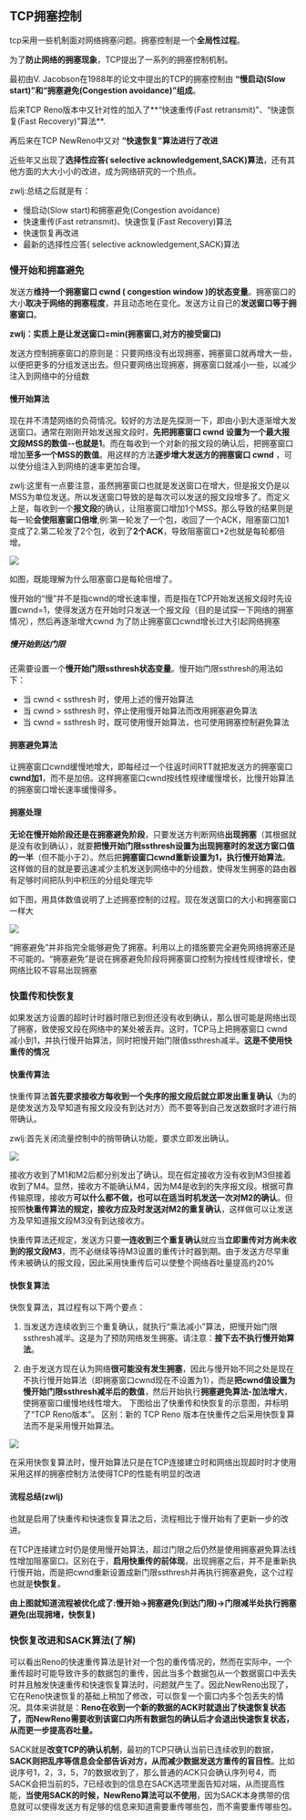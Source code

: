 ## TCP拥塞控制
tcp采用一些机制面对网络拥塞问题。拥塞控制是一个**全局性过程**。

为了**防止网络的拥塞现象**，TCP提出了一系列的拥塞控制机制。

最初由V. Jacobson在1988年的论文中提出的TCP的拥塞控制由 **“慢启动(Slow start)”和“拥塞避免(Congestion avoidance)”组成**。

后来TCP Reno版本中又针对性的加入了**“快速重传(Fast retransmit)”、“快速恢复(Fast Recovery)”算法**.

再后来在TCP NewReno中又对 **“快速恢复”算法进行了改进**

近些年又出现了**选择性应答( selective acknowledgement,SACK)算法**，还有其他方面的大大小小的改进，成为网络研究的一个热点。

zwlj:总结之后就是有：
 - 慢启动(Slow start)和拥塞避免(Congestion avoidance)
 - 快速重传(Fast retransmit)、快速恢复(Fast Recovery)算法
 - 快速恢复再改进
 - 最新的选择性应答( selective acknowledgement,SACK)算法

### 慢开始和拥塞避免
发送方**维持一个拥塞窗口 cwnd ( congestion window )的状态变量**。拥塞窗口的大小**取决于网络的拥塞程度**，并且动态地在变化。发送方让自己的**发送窗口等于拥塞窗口**。

**zwlj：实质上是让发送窗口=min(拥塞窗口,对方的接受窗口)**

发送方控制拥塞窗口的原则是：只要网络没有出现拥塞，拥塞窗口就再增大一些，以便把更多的分组发送出去。但只要网络出现拥塞，拥塞窗口就减小一些，以减少注入到网络中的分组数

#### 慢开始算法
现在并不清楚网络的负荷情况。较好的方法是先探测一下，即由小到大逐渐增大发送窗口。通常在刚刚开始发送报文段时，**先把拥塞窗口 cwnd 设置为一个最大报文段MSS的数值--也就是1**。而在每收到一个对新的报文段的确认后，把拥塞窗口增加**至多一个MSS的数值**。用这样的方法**逐步增大发送方的拥塞窗口 cwnd** ，可以使分组注入到网络的速率更加合理。

zwlj:这里有一点要注意，虽然拥塞窗口也就是发送窗口在增大，但是报文仍是以MSS为单位发送。所以发送窗口导致的是每次可以发送的报文段增多了。而定义上是，每收到一个**报文段**的确认，让阻塞窗口增加1个MSS。那么导致的结果则是每一轮**会使阻塞窗口倍增**,例:第一轮发了一个包，收回了一个ACK，阻塞窗口加1变成了2.第二轮发了2个包，收到了**2个ACK**，导致阻塞窗口+2也就是每轮都倍增。

![](image/tcp5.jpg)

如图，既能理解为什么阻塞窗口是每轮倍增了。

慢开始的“慢”并不是指cwnd的增长速率慢，而是指在TCP开始发送报文段时先设置cwnd=1，使得发送方在开始时只发送一个报文段（目的是试探一下网络的拥塞情况），然后再逐渐增大cwnd
为了防止拥塞窗口cwnd增长过大引起网络拥塞


##### 慢开始到达门限
还需要设置一个**慢开始门限ssthresh状态变量**。慢开始门限ssthresh的用法如下：
 - 当 cwnd < ssthresh 时，使用上述的慢开始算法
 - 当 cwnd > ssthresh 时，停止使用慢开始算法而改用拥塞避免算法
 - 当 cwnd = ssthresh 时，既可使用慢开始算法，也可使用拥塞控制避免算法

#### 拥塞避免算法
让拥塞窗口cwnd缓慢地增大，即每经过一个往返时间RTT就把发送方的拥塞窗口**cwnd加1**，而不是加倍。这样拥塞窗口cwnd按线性规律缓慢增长，比慢开始算法的拥塞窗口增长速率缓慢得多。

#### 拥塞处理
**无论在慢开始阶段还是在拥塞避免阶段**，只要发送方判断网络**出现拥塞**（其根据就是没有收到确认），就要**把慢开始门限ssthresh设置为出现拥塞时的发送方窗口值的一半**（但不能小于2）。然后把**拥塞窗口cwnd重新设置为1，执行慢开始算法**。这样做的目的就是要迅速减少主机发送到网络中的分组数，使得发生拥塞的路由器有足够时间把队列中积压的分组处理完毕

如下图，用具体数值说明了上述拥塞控制的过程。现在发送窗口的大小和拥塞窗口一样大

![](image/tcp6.jpg)

“拥塞避免”并非指完全能够避免了拥塞。利用以上的措施要完全避免网络拥塞还是不可能的。“拥塞避免”是说在拥塞避免阶段将拥塞窗口控制为按线性规律增长，使网络比较不容易出现拥塞

### 快重传和快恢复
如果发送方设置的超时计时器时限已到但还没有收到确认，那么很可能是网络出现了拥塞，致使报文段在网络中的某处被丢弃。这时，TCP马上把拥塞窗口 cwnd 减小到1，并执行慢开始算法，同时把慢开始门限值ssthresh减半。**这是不使用快重传的情况**

#### 快重传算法
快重传算法**首先要求接收方每收到一个失序的报文段后就立即发出重复确认**（为的是使发送方及早知道有报文段没有到达对方）而不要等到自己发送数据时才进行捎带确认。

zwlj:首先关闭流量控制中的捎带确认功能，要求立即发出确认。

![](image/tcp7.jpg)


接收方收到了M1和M2后都分别发出了确认。现在假定接收方没有收到M3但接着收到了M4。显然，接收方不能确认M4，因为M4是收到的失序报文段。根据可靠传输原理，接收方**可以什么都不做，也可以在适当时机发送一次对M2的确认**。但按照**快重传算法的规定，接收方应及时发送对M2的重复确认**，这样做可以让发送方及早知道报文段M3没有到达接收方。

快重传算法还规定，发送方只要**一连收到三个重复确认**就应当**立即重传对方尚未收到的报文段M3**，而不必继续等待M3设置的重传计时器到期。由于发送方尽早重传未被确认的报文段，因此采用快重传后可以使整个网络吞吐量提高约20%

#### 快恢复算法
快恢复算法，其过程有以下两个要点：

1. 当发送方连续收到三个重复确认，就执行“乘法减小”算法，把慢开始门限ssthresh减半。这是为了预防网络发生拥塞。请注意：**接下去不执行慢开始算法**。

2. 由于发送方现在认为网络**很可能没有发生拥塞**，因此与慢开始不同之处是现在不执行慢开始算法（即拥塞窗口cwnd现在不设置为1），而是**把cwnd值设置为慢开始门限ssthresh减半后的数值**，然后开始执行**拥塞避免算法-加法增大**，使拥塞窗口缓慢地线性增大。 下图给出了快重传和快恢复的示意图，并标明了“TCP Reno版本”。 区别：新的 TCP Reno 版本在快重传之后采用快恢复算法而不是采用慢开始算法。

![](image/tcp8.jpg)

在采用快恢复算法时，慢开始算法只是在TCP连接建立时和网络出现超时时才使用
采用这样的拥塞控制方法使得TCP的性能有明显的改进

#### 流程总结(zwlj)
也就是启用了快重传和快速恢复算法之后，流程相比于慢开始有了更新一步的改进。

在TCP连接建立时仍是使用慢开始算法，超过门限之后仍然是使用拥塞避免算法线性增加阻塞窗口。区别在于，**启用快重传的前体现**，出现拥塞之后，并不是重新执行慢开始，而是把cwnd重新设置成新门限ssthresh并再执行拥塞避免，这个过程也就是**快恢复**。

**由上图就知道流程被优化成了:慢开始->拥塞避免(到达门限)->门限减半处执行拥塞避免(出现拥堵，快恢复)**

### 快恢复改进和SACK算法(了解)
可以看出Reno的快速重传算法是针对一个包的重传情况的，然而在实际中，一个重传超时可能导致许多的数据包的重传，因此当多个数据包从一个数据窗口中丢失时并且触发快速重传和快速恢复算法时，问题就产生了。因此NewReno出现了，它在Reno快速恢复的基础上稍加了修改，可以恢复一个窗口内多个包丢失的情况。具体来讲就是：**Reno在收到一个新的数据的ACK时就退出了快速恢复状态了，而NewReno需要收到该窗口内所有数据包的确认后才会退出快速恢复状态，从而更一步提高吞吐量。**

SACK就是**改变TCP的确认机制**，最初的TCP只确认当前已连续收到的数据，**SACK则把乱序等信息会全部告诉对方，从而减少数据发送方重传的盲目性**。比如说序号1，2，3，5，7的数据收到了，那么普通的ACK只会确认序列号4，而SACK会把当前的5，7已经收到的信息在SACK选项里面告知对端，从而提高性能，**当使用SACK的时候，NewReno算法可以不使用**，因为SACK本身携带的信息就可以使得发送方有足够的信息来知道需要重传哪些包，而不需要重传哪些包。
